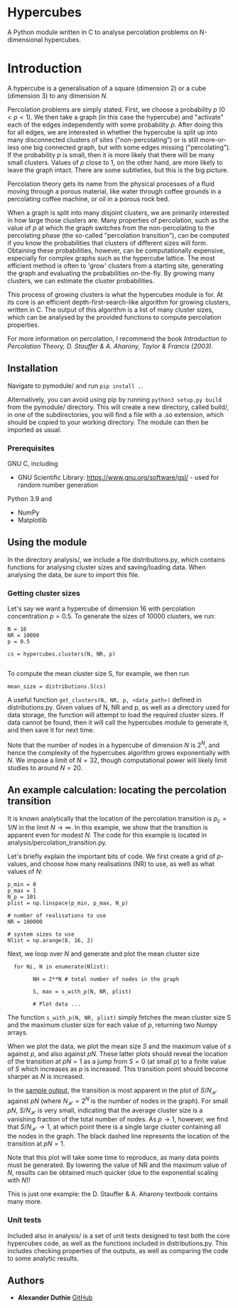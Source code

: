 # Hypercubes

A Python module written in C to analyse percolation problems on N-dimensional hypercubes. 

# Introduction

A hypercube is a generalisation of a square (dimension $2$) or a cube (dimension $3$) to any dimension $N$. 

Percolation problems are simply stated. First, we choose a probability $p$ ($0< p < 1$). We then take a graph (in this case the hypercube) and "activate" each of the edges independently with some probability $p$. After doing this for all edges, we are interested in whether the hypercube is split up into many disconnected clusters of sites ("non-percolating") or is still more-or-less one big connected graph, but with some edges missing ("percolating"). If the probability $p$ is small, then it is more likely that there will be many small clusters. Values of $p$ close to $1$, on the other hand, are more likely to leave the graph intact. There are some subtleties, but this is the big picture. 

Percolation theory gets its name from the physical processes of a fluid moving through a porous material, like water through coffee grounds in a percolating coffee machine, or oil in a porous rock bed. 

When a graph is split into many disjoint clusters, we are primarily interested in how large those clusters are. Many properties of percolation, such as the value of $p$ at which the graph switches from the non-percolating to the percolating phase (the so-called "percolation transition"), can be computed if you know the probabilities that clusters of different sizes will form. Obtaining these probabilities, however, can be computationally expensive, especially for complex graphs such as the hypercube lattice. The most efficient method is often to 'grow' clusters from a starting site, generating the graph and evaluating the probabilities on-the-fly. By growing many clusters, we can estimate the cluster probabilities. 

This process of growing clusters is what the hypercubes module is for. At its core is an efficient depth-first-search-like algorithm for growing clusters, written in C. The output of this algorithm is a list of many cluster sizes, which can be analysed by the provided functions to compute percolation properties.

For more information on percolation, I recommend the book *Introduction to Percolation Theory, D. Stauffer & A. Aharony, Taylor & Francis (2003).*

## Installation

Navigate to pymodule/ and run `pip install .`. 

Alternatively, you can avoid using pip by running `python3 setup.py build` from the pymodule/ directory. This will create a new directory, called build/, in one of the subdirectories, you will find a file with a .so extension, which should be copied to your working directory. The module can then be imported as usual.


### Prerequisites

GNU C, including

* GNU Scientific Library: https://www.gnu.org/software/gsl/ - used for random number generation

Python 3.9 and

* NumPy
* Matplotlib

## Using the module

In the directory analysis/, we include a file distributions.py, which contains functions for analysing cluster sizes and saving/loading data. When analysing the data, be sure to import this file.

### Getting cluster sizes

Let's say we want a hypercube of dimension 16 with percolation concentration $p = 0.5$. To generate the sizes of $10000$ clusters, we run:

```
N = 16
NR = 10000
p = 0.5

cs = hypercubes.clusters(N, NR, p)


```

To compute the mean cluster size S, for example, we then run

```
mean_size = distributions.S(cs)
```

A useful function `get_clusters(N, NR, p, <data_path>)` defined in distributions.py. Given values of N, NR and p, as well as a directory used for data storage, the function will attempt to load the required cluster sizes. If data cannot be found, then it will call the hypercubes module to generate it, and then save it for next time.

Note that the number of nodes in a hypercube of dimension $N$ is $2^N$, and hence the complexity of the hypercubes algorithm grows exponentially with $N$. We impose a limit of $N=32$, though computational power will likely limit studies to around $N=20$.

## An example calculation: locating the percolation transition

It is known analytically that the location of the percolation transition is $p_c = 1/N$ in the limit $N\to\infty$. In this example, we show that the transition is apparent even for modest $N$. The code for this example is located in analysis/percolation_transition.py.

Let's briefly explain the important bits of code. We first create a grid of $p$-values, and choose how many realisations (NR) to use, as well as what values of $N$:
```
p_min = 0
p_max = 1
N_p = 101
plist = np.linspace(p_min, p_max, N_p)

# number of realisations to use
NR = 100000

# system sizes to use
Nlist = np.arange(8, 16, 2)
```

Next, we loop over $N$ and generate and plot the mean cluster size

```
  for Ni, N in enumerate(Nlist):

        NH = 2**N # total number of nodes in the graph

        S, max = s_with_p(N, NR, plist)

        # Plot data ...
```
The function `s_with_p(N, NR, plist)` simply fetches the mean cluster size S and the maximum cluster size for each value of $p$, returning two Numpy arrays. 

When we plot the data, we plot the mean size $S$ and the maximum value of $s$ against $p$, and also against $pN$. These latter plots should reveal the location of the transition at $pN=1$ as a jump from $S=0$ (at small $p$) to a finite value of $S$ which increases as $p$ is increased. This transition point should become sharper as $N$ is increased.

In the [sample output](https://github.com/ajd213/hypercubes/blob/master/analysis/example_hypercube_percolation.pdf), the transition is most apparent in the plot of $S/N_\mathcal{H}$ against $pN$ (where $N_\mathcal{H}=2^N$ is the number of nodes in the graph). For small $pN$, $S/N_\mathcal{H}$ is very small, indicating that the average cluster size is a vanishing fraction of the total number of nodes. As $p\to 1$, however, we find that $S/N_\mathcal{H}\to 1$, at which point there is a single large cluster containing all the nodes in the graph. The black dashed line represents the location of the transition at $pN=1$. 

Note that this plot will take some time to reproduce, as many data points must be generated. By lowering the value of NR and the maximum value of $N$, results can be obtained much quicker (due to the exponential scaling with $N$)!

This is just one example: the D. Stauffer & A. Aharony textbook contains many more. 

### Unit tests

Included also in analysis/ is a set of unit tests designed to test both the core hypercubes code, as well as the functions included in distributions.py. This includes checking properties of the outputs, as well as comparing the code to some analytic results.

## Authors

* **Alexander Duthie** [GitHub](https://github.com/ajd213)
